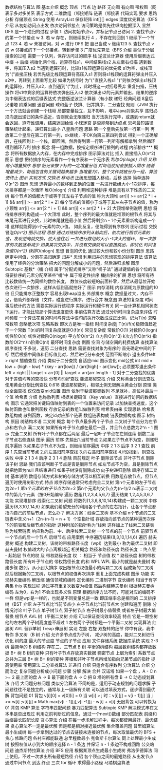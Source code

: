 数据结构与算法
  图
    基本介绍
      概念
        顶点（节点
        边
        路径
        无向图
        有向图
        带权图（网
      表示多对多关系
      表示方式
        二维数组（邻接矩阵
        链表（邻接表
    代码实现
      要求
      思路分析
        存储顶点 String 使用 ArrayList
        保存矩阵 int[][] edges
    深度优先算法（DFS
      介绍
        从初始访问点出发
          依次访问邻接点
        访问策略是优先往纵向挖掘深入
        显然 DFS 是一个递归的过程
      步骤
        1. 访问初始节点v，并标记节点已访问
        2. 查找节点v 的第一个邻接点 w
        3. 若 w 存在，则继续执行 4 ，不存在则回到 1
          继续下一个节点 123
        4. 若 w 未被访问，对 w 进行 DFS 
          把 自己当成 v 继续123
        5. 查找节点 v 的 w 邻接点的下一个邻接点，转到步骤 3
    广度优先算法（BFS
      介绍
        类似于分层搜索的过程
        需要一个队列，保存访问过的顺序
  栈
    逆波兰计算器
      使用后缀表达式
      中缀 -> 后缀
        初始化两个栈，运算符栈s1，中间结果栈s2
        从左至右扫描
        遇到数字，将其压入s2
        当遇到运算符时，比较s1栈顶运算符的优先级
          s1为空，或栈顶为"("直接压栈
          若优先级比栈顶运算符高压入s1
          否则将s1栈顶的运算符弹出并压入s2中，再转到上面重写比较
        如果为括号时
          为"("直接入栈s1
          ")"则依次弹出s1栈顶的运算符，并压入s2，直到遇到"("为止，此时将这一对括号丢弃
        重复扫描，压栈操作
        将s1中剩余的运算符依次弹出压入s2
        依次弹出s2的元素并输出，结果的逆序为中缀表达式的后缀表达式
    完整版逆波兰计算器（有小数
  递归
    经典问题
      8皇后
      汉诺塔
      阶乘问题
      迷宫问题
      球和蓝子
      快排、归并排序、二分查找
    规则（JVM
      执行一个方法就会创建一个栈帧
      局部变量独立，互不影响，堆中Java对象共享
      递归必须向退出递归的条件逼近，否则就会无限递归
      当方法执行完毕，或遇到return就会返回，遵守谁调用，结果返回给谁
    小球迷宫
      是否能够到达终点
      思考最短路径
        策略统计起来，递归算出最小
    八皇后问题
      思路
        第一个皇后先放第一行第一列
        再放第二个皇后在第二行第一列，ok继续，不OK向第三第四列尝试
        得到一个正确解后，在栈回到上一个栈，即回溯，然后得到第一行第一列所有解都拿到
        然后循环得到循环八列
  排序
    概念
      将一组数据，按指定顺序进行排列的过程
    内部排序***
      概念
        将所有数据放入内存，在内存中完成排序
      图示算法对比
      插入
        直接插入O(n^2)
          图示
          思想
            把待排序的元素看作一个有序表和一个无序表
        希尔*O(nlogn)
          介绍
            又称缩小增量排序
          思想
            把记录按下标的一定增量分组
            对每组使用直接插入排序
            随着增量减少，每组包含的关键词越来越多
            当增量为1，整个文件就被分为一组，算法便终止
          图示
          实现方式
            交换法
            移动法*
              正统思想插入移动，后移
      选择
        简单选择O(n^2)
          图示
          思想
            选择最小的数移到正确的位置
            一共进行数组大小-1次排序，每次排序都是一次循环
        堆O(nlogn)
          介绍
            利用堆这种排序
            堆是具有以下性质的二叉树
              每个节点的值都大于或等于其左右子节点的值
                称为大顶堆
                  arr[i] >= arr[2 * i + 1] &&
                  arr[i] >= arr[2 * i + 2] 
            每个节点的值都小于或等于其左右子节点的值，称为小顶堆
              arr[i] <= arr[2 * i + 1] &&
              arr[i] <= arr[2 * i + 2] 
            大顶堆举例说明
          思想
            将待排序序列构造成一个大顶堆
            此时，整个序列的最大值就是堆顶的根节点
            将其与末尾元素进行交换，此时末尾就是最小值
            然后将剩余n - 1个元素重新构造成一个堆
              这样就能得到n个元素的次小值。
                如此反复，便能得到有序序列
          图示过程
      交换
        冒泡*O(n^2)
          图示过程
          思想
            通过对待排序序列从前向后，依次进行相邻元素的值，发现逆向就交换，使大值往后
            一共进行数组的大小 -1次大的循环，每一次排序的次数逐渐减少
            如果某次交换中，并没有交换就可以直接跳出，即忧化
            时间复杂度O(n^2)
        快排*O(nlogn)
          思想
            冒泡的优化
            通过较大份和较小份分割
          图示
          思路
            确定中间值，分割在递归确定
      归并*
        思想
          利用归并的思想实现的排序算法
          该算法使用了经典的分治策略
          把大的问题分解成小的问题，然后递归求解
        图示
        Subtopic
      基数*（桶
        介绍
          属于“分配式排序”又称“桶子法”
          通过键值的各个位的值将要排序的元素分配至某些“桶”中
          属于稳定性排序
          桶排序的扩展
        思想
          将所有待比较数值统一为同样的数位长度，
          数位长度较短的前面补零，然后从最低位开始
          依次进行一次排序，这样从低到高就拍好了
        图示
        内存消耗
          内存消耗为原数组的10倍
            且只能排序正整数字
            容易出现heap溢出
    外部排序
      概念
        数据量过大，内存不足，借助外部存储（文件，磁盘进行排序，进行合并
    概念图
  算法的复杂度
    时间
      事后统计的方法
        需要实际运行该程序
        实际运行和硬件有关
        同一台计算机相同状态下运行，才能比较那个算法速度更快
      事前估算方法
        通过分析时间复杂度来评估
      时间频度
        一个算法花费的时间与算法中语句的执行次数成成正比例，记为T(n)
        忽略常数项
        忽略低次项
        忽略系数
        即次方是唯一指标
      时间复杂度j
        T(n)/f(n)极限值趋近于一个常数
          T(n)的时间复杂度就是O(f(n))
        常见复杂度
          常数阶O(1)
          对数阶O(logn)
          线性阶O(n)
          线性对数阶O(nlogn)
          平方阶O(n^2)
          立方阶O(n^3)
          k次方阶O(n^k)
          指数阶O(2^n)
          n阶乘O(n!)
      最坏时间复杂度
        例图
    空间
      存储空间的耗费估算
  查找算法
    顺序查找
      不多说，遍历
    二分查找
      思路
        需要查找对象为有序的
        首先确定中间的下标
        然后根据中间值和目标值比对，然后进行分布查找
        范围不断缩小
        退出条件left > right
    插值查找
      介绍
        类似于二分查找
        自适应mid
        图示变化
        mid公式
          int mid = low + (high - low) * (key - arr[low]) / (arr[high] - arr[low]);
        必须要写退出条件
          left > right || target < arr[0] || target > arr[arr.length - 1]
      对于二分查找的优势
        对于差值均等的查找快
        分布均匀好查找
    斐波那契查找
      介绍
        又称黄金分割法查找
        使用黄金分割比例查找
          0.618
        斐波那契数列，相邻比例无限解决黄金分割
      原理
        类似全面查找
        仅仅改变mid位置
        图示
        依附于斐波那契数列
        不足就补，高位补最后一个值
  哈希表
    介绍
      也称散列表
      根据关键码值（Key value）直接进行访问的数据结构
      图示
      它通常把关键码值映射到表的一个位置来访问记录
      以加快查找速度，这个映射函数也叫散列函数
      存放记录的数组叫做散列表
      哈希表由来
    实现思路
      哈希表数组构成
        散列函数，决定id对应那个链表
      数组链表构成
      链表数据构成
      图示
  树结构
    原因
    树结构术语
    二叉树
      概念
        每个节点最多两个子节点
        二叉树子节点分为左节点和右节点
        满二叉树
          如果所有叶子节点都在最后一层，并且节点总数为2^n - 1
          图示
        完全二叉树
          所有叶子节点都在后两层
          最后一层叶子节点在左侧连续
          倒数二层子节点右侧连续
          图示
      遍历
        前序
          先输出1.当前节点
          2.如果左子节点不为空，则递归前序遍历
          3.如果右子节点不为空，则继续前序遍历
        中序
          2
          1
          3
        后序
          3
          2
          1
      查找
        前序
          1.先查当前节点
          2.向左递归前序查找
          3.向右递归前序查找
          4.if没找到，则查找失败
        中序
          2
          1
          3
          4
        后序
          2
          3
          1
          4
      删除
        目前规定
          叶子
            删除该节点
          非叶子节点
            删除该子树
        思路
          我们应该判断子节点是否是删除节点
          如左节点不为空，且是删除节点
            就把他置为null
            且结束递归
          如果子树没有删除成功
            向子树递归删除
    顺序存储二叉树
      基本说明
        数组存储方式和树的存储方式可以相互转换
        用数组存放节点，但节点遍历时使用树形方式
      特点
        顺序存储通常只考虑完全二叉树
        第n个元素的左子节点为2*n+1
        第n个元素的右子节点为2*n+2
        第n个元素的父节点为(n-1)/2
        n:表示二叉树中的第几个元素（按0开始编号
      遍历
        数组{1,2,3,4,5,6,7}
        遍历结果
          1,2,4,5,3,6,7
      功能
        实现堆排序
    线索化二叉树
      问题
        将数列{1,3,6,8,10,14}构建成一颗二叉树
        中序遍历{8,3,10,1,14,6}
        如果我们希望充分的利用各个节点的左右指针，让各个节点都指向自己的前后节点，怎么办？
        解决方案：线索二叉树
      基本介绍
        n个节点的二叉链表中含义n+1（2n-(n-1) = n + 1）个空指针域
          存放指向该节点的某种遍历次序下的前驱和后继节点的指针
            这种附加的指针称为“线索
        这样加上了线索二叉链表称为线索链表
          响应称为前、中、后序线索二叉树
        一个节点的前一个节点
          前驱节点
        一个节点的后一个节点
          后继节点
      应用案例
        中序遍历结果{8,3,10,1,14,6}
      遍历
    赫夫曼树
      概述
        构建二叉树，该树的带权路径长度（wpl）达到最小
          称为最优二叉树
            即赫夫曼树
        权值越大的节点离根越近
        相关概念
          路径和路径长度
            路径长度 ：终点层 - 起始层
          节点的权 及 带权路径长度
            权 ： 相当于 节点值
            权 * 路径长度
          树的带权路径长度
            所有叶子节点的 带权路径长度 的和
              WPL
          WPL 最小的就是赫夫曼树
      构建步骤
        数列，从小到大排序
        取出根节点权值最小的两颗二叉树
        组成新的二叉树
        然后根据新的二叉树，以根节点的权值再次排序
        重复上面完成构建
        图示
      功能
        实现赫夫曼编码
          解压缩
          通信领域的编码
            定长编码
              二进制字节
            变长编码
              相当于有字典集
            this
          实现过程
            通过字符重复次数变为权值
            然后构建赫夫曼树
            根据赫夫曼树编码
              左为0，右为1
              不会出现多义性
          原理
            根据排序方法不同，可能对应的编码不一样
            但是wpl是一样的，也就是不同变量总是一致
            即压缩率总是相同的
    二叉排序树（BST
      介绍
        左子节点比当前节点小
        右子节点比当前节点大
      创建和遍历
      删除
        分情况讨论
          叶子节点
          单子树节点
          双子树节点
            右子树最小值替换
            或者左子树最大值替换
          根节点
    AVL 树（平衡二叉树
      介绍
        可以保证查询效率较高
        特点 
          它是一颗空树
          他的左右两个子树高度差不超过 1
            左右两个子树都是一个平衡二叉树
        实现算法
          红黑树
          AVL
          替罪羊树
          Treap
          伸展树
      实现
        左旋
        右旋
        双旋转的细节
          你中有我，我中有你
    多叉树（B 树
      介绍
        允许多节点成为子树，
        减少树的高度，能对二叉树进行优化
        树的度
          最大的节点度
            节点的子节点
      应用
        文件存储系统
        数据库系统
      实现
        2-3 树
          最简单的 B 树结构
          存在二、三节点
        B 树
          平衡的树结构
          每层数树结构都存放数据
        B+ 树
          B 树的变种
          只有叶子节点存放真实数据
            稠密节点
          上层为索引
            系数节点
          总共为三层
        B* 树
          B+ 树的变种
          非根和非叶子节点再增加指向兄弟节点的指针
          提高使用率
  常用算法
    二分查找算法
      非递归
        介绍
          只适合有序数列
    分治算法
      介绍
        分而治之
        复杂问题分析成小问题
      步骤
        分解
        解决
        合并
      汉诺塔
        如果一个盘 ，A - C
        n >= 2
          最上面的盘 A -> B
          最下面的盘 A -> C
          把 B 塔的所有盘 B -> C
    动态规划算法
      介绍
        大问题分校问题
        类似分治算法
        不同的是，适用于动态规划的问题求解
          子问题往往不是独立的，通常与上一级解有关联
        可以通过填表方式，逐步得到最优解
      背包问题
        01 背包
          v[i][0] = v[0][i] = 0
          当 w[i] > j 时：v[i][j] = v[i - 1][j]
          当 j >= w[i] ;v[i][j] = Math.max(v[i - 1][j],v[i -1][j - w[i] + v[i]
        无限背包
          可以转换为 01 背包
    KMP 算法
      字符串匹配问题
      暴力匹配算法
        Subtopic
      KMP 
        解决模式串在文本串是否出现过
        利用之前判断过的信息，通过一个next()数组
          部分匹配表
            前缀和后缀最长匹配长度
    贪心算法
      介绍
        在每一步求解过程中，每次都使用最好，最优结果
        贪心算法不一定是最优解
          但是都是相对接近最优解
      集合覆盖问题
    普里姆算法
      最小生成树
        每一步拿到达过的节点去链接未连接的节点，每次取值最优的
        BFS + 贪心
      修路问题
        各村庄都能联通
        总里程数最小
    克鲁斯卡尔算法
      同上处理最小生成树
        按照权值从小到大的顺序选择 n - 1 条边 
          并保证 n - 1 条边不构成回路
      公交站问题
    迪杰斯特拉算法
      介绍
        BFS 应用
      根据某顶点生成最小生成树
    弗洛伊德算法
      同上使用，不过一次求出所有最短路径
      介绍
        各个顶点之间的最短路径
        从出发节点 通过中间节点 到达 终点
          三次 for 循环 求得最小路径
    马踏棋盘算法
